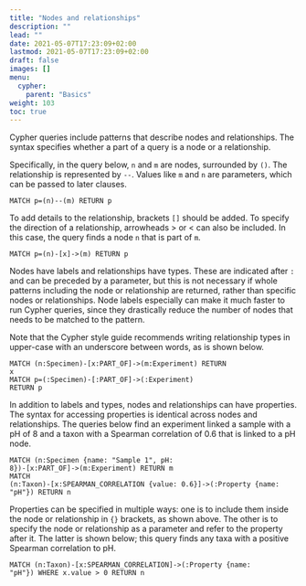 ```yaml
---
title: "Nodes and relationships"
description: ""
lead: ""
date: 2021-05-07T17:23:09+02:00
lastmod: 2021-05-07T17:23:09+02:00
draft: false
images: []
menu: 
  cypher:
    parent: "Basics"
weight: 103
toc: true
---
```


Cypher queries include patterns that describe nodes and relationships. The syntax specifies whether a part of a query is a node or a relationship. 

Specifically, in the query below, <code>n</code> and <code>m</code> are nodes, surrounded by <code>()</code>. The relationship is represented by <code>--</code>. Values like <code>m</code> and <code>n</code> are parameters, which can be passed to later clauses. 

<code>MATCH p=(n)--(m) RETURN p</code>


To add details to the relationship, brackets <code>[]</code> should be added. To specify the direction of a relationship, arrowheads > or < can also be included. In this case, the query finds a node 
<code>n</code> that is part of <code>m</code>. 

<code>MATCH p=(n)-[x]->(m) RETURN p</code>

Nodes have labels and relationships have types. These are indicated after <code>:</code> and can be preceded by a parameter, but this is not necessary if whole patterns including the node or relationship are returned, rather than specific nodes or relationships. Node labels especially can make it much faster to run Cypher queries, since they drastically reduce the number of nodes that needs to be matched to the pattern. 

Note that the Cypher style guide recommends writing relationship types in upper-case with an underscore between words, as is shown below. 

<code>MATCH (n:Specimen)-[x:PART_OF]->(m:Experiment) RETURN x</code><br>
<code>MATCH p=(:Specimen)-[:PART_OF]->(:Experiment) RETURN p</code>

In addition to labels and types, nodes and relationships can have properties. The syntax for accessing properties is identical across nodes and relationships. The queries below find an experiment linked a sample with a pH of 8 and a taxon with a Spearman correlation of 0.6 that is linked to a pH node. 

<code>MATCH (n:Specimen {name: "Sample 1", pH: 8})-[x:PART_OF]->(m:Experiment) RETURN m</code><br>
<code>MATCH (n:Taxon)-[x:SPEARMAN_CORRELATION {value: 0.6}]->(:Property {name: "pH"}) RETURN n</code>

Properties can be specified in multiple ways: one is to include them inside the node or relationship in <code>{}</code> brackets, as shown above. The other is to specify the node or relationship as a parameter and refer to the property after it. The latter is shown below; this query finds any taxa with a positive Spearman correlation to pH.

<code>MATCH (n:Taxon)-[x:SPEARMAN_CORRELATION]->(:Property {name: "pH"}) WHERE x.value > 0 RETURN n</code>
